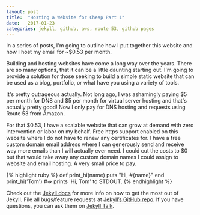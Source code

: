 ```yaml
---
layout: post
title:  "Hosting a Website for Cheap Part 1"
date:   2017-01-23
categories: jekyll, github, aws, route 53, github pages
---
```


In a series of posts, I'm going to outline how I put together this website and how I host my email for ~$0.53 per month.

Building and hosting websites have come a long way over the years.  There are so many options, that it can be a little daunting starting out.  I'm going to provide a solution for those seeking to build a simple static website that can be used as a blog, portfolio, or what have you using a variety of tools.

It's pretty outrageous actually.  Not long ago, I was ashamingly paying $5 per month for DNS and $5 per month for virtual server hosting and that's actually pretty good!  Now I only pay for DNS hosting and requests using Route 53 from Amazon.

For that $0.53, I have a scalable website that can grow at demand with zero intervention or labor on my behalf.  Free https support enabled on this website where I do not have to renew any certificates for.  I have a free custom domain email address where I can generously send and receive way more emails than I will actually ever need.  I could cut the costs to $0 but that would take away any custom domain names I could assign to website and email hosting.  A very small price to pay.



{% highlight ruby %}
def print_hi(name)
  puts "Hi, #{name}"
end
print_hi('Tom')
#=> prints 'Hi, Tom' to STDOUT.
{% endhighlight %}

Check out the [Jekyll docs][jekyll-docs] for more info on how to get the most out of Jekyll. File all bugs/feature requests at [Jekyll’s GitHub repo][jekyll-gh]. If you have questions, you can ask them on [Jekyll Talk][jekyll-talk].

[jekyll-docs]: http://jekyllrb.com/docs/home
[jekyll-gh]:   https://github.com/jekyll/jekyll
[jekyll-talk]: https://talk.jekyllrb.com/

